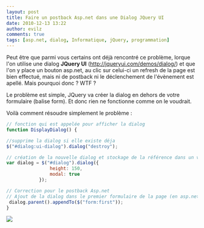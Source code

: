 ```yaml
---
layout: post
title: Faire un postback Asp.net dans une Dialog JQuery UI
date: 2010-12-13 13:22
author: evilz
comments: true
tags: [asp.net, dialog, Informatique, jQuery, programmation]
---
```



Peut être que parmi vous certains ont déjà rencontré ce problème,
lorque l'on utilise une dialog **JQuery UI** (<a href="http://jqueryui.com/demos/dialog/">http://jqueryui.com/demos/dialog/</a>) et que l'on y place un bouton asp.net, au clic sur celui-ci un refresh de la page est bien effectué, mais ni de postback ni le déclenchement de l'évènement est apellé. Mais pourquoi donc ? WTF ?<!--more-->

Le problème est simple, JQuery va créer la dialog en dehors de votre formulaire (balise form). Et donc rien ne fonctionne comme on le voudrait.

Voilà comment résoudre simplement le problème :

```javascript
// fonction qui est appelée pour afficher la dialog
function DisplayDialog() {

//supprime la dialog si elle existe déja
$("#dialog:ui-dialog").dialog("destroy");

// création de la nouvelle dialog et stockage de la référence dans un variable
var dialog = $("#dialog").dialog({
                height: 150,
                modal: true
            });

// Correction pour le postback Asp.net
// Ajout de la dialog dans le premier formulaire de la page (en asp.net, y en a qu'un dans 99% des cas)
 dialog.parent().appendTo($("form:first"));
}
```

![](https://farm6.static.flickr.com/5128/5257134137_7ba84e944a_o.png)